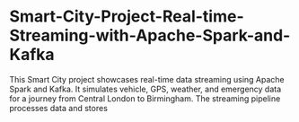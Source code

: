 # Smart-City-Project-Real-time-Streaming-with-Apache-Spark-and-Kafka
This Smart City project showcases real-time data streaming using Apache Spark and Kafka. It simulates vehicle, GPS, weather, and emergency data for a journey from Central London to Birmingham. The streaming pipeline processes data and stores
